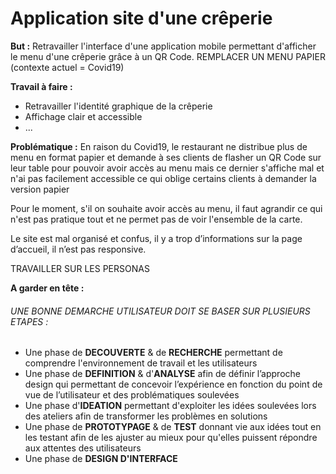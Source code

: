 # Application site d'une crêperie

**But :** Retravailler l'interface d'une application mobile permettant d'afficher le menu d'une crêperie grâce à un QR Code. REMPLACER UN MENU PAPIER (contexte actuel = Covid19)

**Travail à faire :**
- Retravailler l'identité graphique de la crêperie
- Affichage clair et accessible
- ...

**Problématique :** En raison du Covid19, le restaurant ne distribue plus de menu en format papier et demande à ses clients de flasher un QR Code sur leur table pour pouvoir avoir accès au menu mais ce dernier s'affiche mal et n'ai pas facilement accessible ce qui oblige certains clients à demander la version papier

Pour le moment, s'il on souhaite avoir accès au menu, il faut agrandir ce qui n'est pas pratique tout et ne permet pas de voir l'ensemble de la carte.

Le site est mal organisé et confus, il y a trop d’informations sur la page d’accueil, il n’est pas responsive.


TRAVAILLER SUR LES PERSONAS

**A garder en tête :**
###### UNE BONNE DEMARCHE UTILISATEUR DOIT SE BASER SUR PLUSIEURS ETAPES :

- Une phase de **DECOUVERTE** & de **RECHERCHE** permettant de comprendre l'environnement de travail et les utilisateurs
- Une phase de **DEFINITION** & d'**ANALYSE** afin de définir l’approche design qui permettant de concevoir l’expérience en fonction du point de vue de l’utilisateur et des problématiques soulevées
- Une phase d'**IDEATION** permettant d'exploiter les idées soulevées lors des ateliers afin de transformer les problèmes en solutions
- Une phase de **PROTOTYPAGE** & de **TEST** donnant vie aux idées tout en les testant afin de les ajuster au mieux pour qu'elles puissent répondre aux attentes des utilisateurs
- Une phase de **DESIGN D'INTERFACE**
